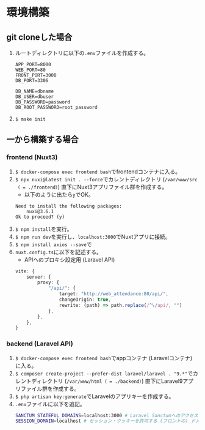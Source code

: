 # 環境構築
## git cloneした場合
1. ルートディレクトリに以下の`.env`ファイルを作成する。
    ```
    APP_PORT=8000
    WEB_PORT=80
    FRONT_PORT=3000
    DB_PORT=3306

    DB_NAME=dbname
    DB_USER=dbuser
    DB_PASSWORD=password
    DB_ROOT_PASSWORD=root_password
    ```
2. `$ make init`

## 一から構築する場合
### frontend (Nuxt3)
1. `$ docker-compose exec frontend bash`でfrontendコンテナに入る。
2. `$ npx nuxi@latest init . --force`でカレントディレクトリ (`/var/www/src（ = ./frontend）`) 直下にNuxt3アプリファイル群を作成する。
    - 以下のように出たら`y`でOK。
    ```
    Need to install the following packages:
        nuxi@3.6.1
    Ok to proceed? (y)
    ```
3. `$ npm install`を実行。
4. `$ npm run dev`を実行し、`localhost:3000`でNuxtアプリに接続。
5. `$ npm install axios --save`で
6. `nuxt.config.ts`に以下を記述する。
    - APIへのプロキシ設定用 (Laravel API)
    ```typescript
    vite: {
        server: {
            proxy: {
                "/api/": {
                    target: "http://web_attendance:80/api/",
                    changeOrigin: true,
                    rewrite: (path) => path.replace(/^\/api/, "")
                },
            },
        },
    }
    ```

### backend (Laravel API)
1. `$ docker-compose exec frontend bash`でappコンテナ (Laravelコンテナ) に入る。
2. `$ composer create-project --prefer-dist laravel/laravel . "9.*"`でカレントディレクトリ (`/var/www/html（ = ./backend）`) 直下にLaravel9アプリファイル群を作成する。
3. `$ php artisan key:generate`でLaravelのアプリキーを作成する。
4. `.env`ファイルに以下を追記。
    ```bash
    SANCTUM_STATEFUL_DOMAINS=localhost:3000 # Laravel Sanctumへのアクセスを許可するドメインを指定
    SESSION_DOMAIN=localhost # セッション・クッキーを許可する (フロントの) ドメインを指定 (クロスドメイン (backとfrontのドメインが違う) のため)
    ```
